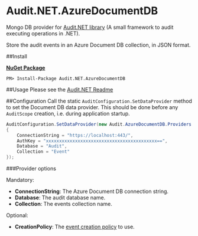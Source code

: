 # Audit.NET.AzureDocumentDB
Mongo DB provider for [Audit.NET library](https://github.com/thepirat000/Audit.NET) (A small framework to audit executing operations in .NET).

Store the audit events in an Azure Document DB collection, in JSON format.

##Install

**[NuGet Package](https://www.nuget.org/packages/Audit.NET.AzureDocumentDB/)**
```
PM> Install-Package Audit.NET.AzureDocumentDB
```

##Usage
Please see the [Audit.NET Readme](https://github.com/thepirat000/Audit.NET#usage)

##Configuration
Call the static `AuditConfiguration.SetDataProvider` method to set the Document DB data provider. This should be done before any `AuditScope` creation, i.e. during application startup.

```c#
AuditConfiguration.SetDataProvider(new Audit.AzureDocumentDB.Providers.AzureDbDataProvider()
{
    ConnectionString = "https://localhost:443/",
    AuthKey = "xxxxxxxxxxxxxxxxxxxxxxxxxxxxxxxxxxxxxxxxxx==",
    Database = "Audit",
    Collection = "Event"
});
```

###Provider options

Mandatory:
- **ConnectionString**: The Azure Document DB connection string.
- **Database**: The audit database name.
- **Collection**: The events collection name.

Optional:
- **CreationPolicy**: The [event creation policy](https://github.com/thepirat000/Audit.NET#event-creation-policy) to use.
